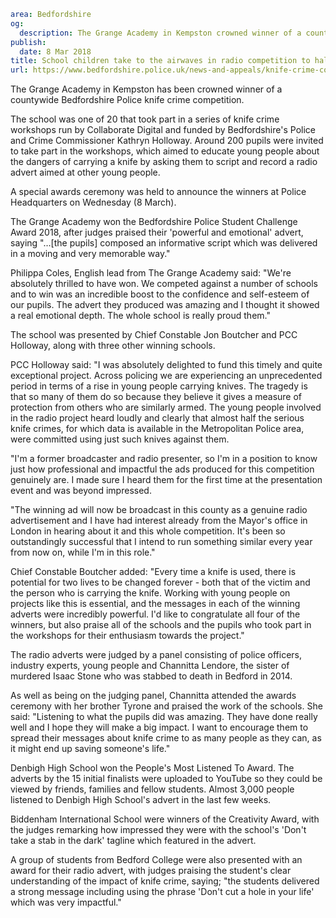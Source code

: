 ```yaml
area: Bedfordshire
og:
  description: The Grange Academy in Kempston crowned winner of a countywide anti-knife crime competition.
publish:
  date: 8 Mar 2018
title: School children take to the airwaves in radio competition to halt knife crime
url: https://www.bedfordshire.police.uk/news-and-appeals/knife-crime-competition-2018
```

The Grange Academy in Kempston has been crowned winner of a countywide Bedfordshire Police knife crime competition.

The school was one of 20 that took part in a series of knife crime workshops run by Collaborate Digital and funded by Bedfordshire's Police and Crime Commissioner Kathryn Holloway. Around 200 pupils were invited to take part in the workshops, which aimed to educate young people about the dangers of carrying a knife by asking them to script and record a radio advert aimed at other young people.

A special awards ceremony was held to announce the winners at Police Headquarters on Wednesday (8 March).

The Grange Academy won the Bedfordshire Police Student Challenge Award 2018, after judges praised their 'powerful and emotional' advert, saying "…[the pupils] composed an informative script which was delivered in a moving and very memorable way."

Philippa Coles, English lead from The Grange Academy said: "We're absolutely thrilled to have won. We competed against a number of schools and to win was an incredible boost to the confidence and self-esteem of our pupils. The advert they produced was amazing and I thought it showed a real emotional depth. The whole school is really proud them."

The school was presented by Chief Constable Jon Boutcher and PCC Holloway, along with three other winning schools.

PCC Holloway said: "I was absolutely delighted to fund this timely and quite exceptional project. Across policing we are experiencing an unprecedented period in terms of a rise in young people carrying knives. The tragedy is that so many of them do so because they believe it gives a measure of protection from others who are similarly armed. The young people involved in the radio project heard loudly and clearly that almost half the serious knife crimes, for which data is available in the Metropolitan Police area, were committed using just such knives against them.

"I'm a former broadcaster and radio presenter, so I'm in a position to know just how professional and impactful the ads produced for this competition genuinely are. I made sure I heard them for the first time at the presentation event and was beyond impressed.

"The winning ad will now be broadcast in this county as a genuine radio advertisement and I have had interest already from the Mayor's office in London in hearing about it and this whole competition. It's been so outstandingly successful that I intend to run something similar every year from now on, while I'm in this role."

Chief Constable Boutcher added: "Every time a knife is used, there is potential for two lives to be changed forever - both that of the victim and the person who is carrying the knife. Working with young people on projects like this is essential, and the messages in each of the winning adverts were incredibly powerful. I'd like to congratulate all four of the winners, but also praise all of the schools and the pupils who took part in the workshops for their enthusiasm towards the project."

The radio adverts were judged by a panel consisting of police officers, industry experts, young people and Channitta Lendore, the sister of murdered Isaac Stone who was stabbed to death in Bedford in 2014.

As well as being on the judging panel, Channitta attended the awards ceremony with her brother Tyrone and praised the work of the schools. She said: "Listening to what the pupils did was amazing. They have done really well and I hope they will make a big impact. I want to encourage them to spread their messages about knife crime to as many people as they can, as it might end up saving someone's life."

Denbigh High School won the People's Most Listened To Award. The adverts by the 15 initial finalists were uploaded to YouTube so they could be viewed by friends, families and fellow students. Almost 3,000 people listened to Denbigh High School's advert in the last few weeks.

Biddenham International School were winners of the Creativity Award, with the judges remarking how impressed they were with the school's 'Don't take a stab in the dark' tagline which featured in the advert.

A group of students from Bedford College were also presented with an award for their radio advert, with judges praising the student's clear understanding of the impact of knife crime, saying; "the students delivered a strong message including using the phrase 'Don't cut a hole in your life' which was very impactful."
